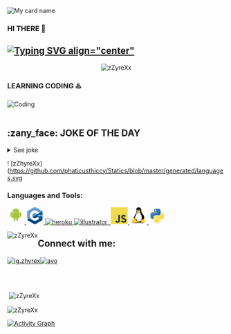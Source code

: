 ![My card name](https://cardivo.vercel.app/api?name=ZHYREX-SER%20&description=Hi,%20Welcome%20To%20My%20Profile&image=https://i.imgur.com/6LrL0j6.jpeg?q=tbn:ANd9GcR7aMC3bf4bg4l_nhYS2Un9FXbFYcB4T83Shjk8xSUZDh_D61LFpzbpeqLW&s=10?v=4&backgroundColor=%23e4f2f6&instagram=ig.zhyrex&github=zZyreXx&)
</p>
</p>

### HI THERE 💖
## [![Typing SVG align="center"](https://readme-typing-svg.herokuapp.com?font=Staatliches&color=C0C0C0&size=20&width=350&lines=This+is+ZHYREX+SER;+come+here+again;Thanks+for+visiting+Here)](https://git.io/typing-svg) <br/>
<p align="center"> <img src="https://komarev.com/ghpvc/?username=zZyreXx&label=Visitors%20count&color=10d9c3&style=plastic" alt="zZyreXx" /> </p> 

### LEARNING CODING ♨️

<img align="center" alt="Coding" width="500" src="https://media2.giphy.com/media/qFw6AsQptpuzQ33Fjd/giphy.gif?cid=6c09b952d65a849d347feeab83b62850459c4e66cf9f4569&rid=giphy.gif&ct=g">
</br
</details>
</br
</details>
<h2>:zany_face: JOKE OF THE DAY</h2>
<details>
<summary>See joke</summary>
    <a href="https://github.com/ABSphreak/readme-jokes">
        <img src="https://readme-jokes.vercel.app/api?theme=tokyonight&hideBorder" alt="Jokes Card" />
    </a>
    </details>

! [zZhyreXx](https://github.com/phaticusthiccy/Statics/blob/master/generated/languages.svg

<h3 align="left">Languages and Tools:</h3>

<p align="left"> <a href="https://developer.android.com" target="_blank"> <img src="https://raw.githubusercontent.com/devicons/devicon/master/icons/android/android-original-wordmark.svg" alt="android" width="40" height="40"/> </a> <a href="https://www.w3schools.com/cpp/" target="_blank"> <img src="https://raw.githubusercontent.com/devicons/devicon/master/icons/cplusplus/cplusplus-original.svg" alt="cplusplus" width="40" height="40"/> </a> <a href="https://heroku.com" target="_blank"> <img src="https://www.vectorlogo.zone/logos/heroku/heroku-icon.svg" alt="heroku" width="40" height="40"/> </a> <a href="https://www.adobe.com/in/products/illustrator.html" target="_blank"> <img src="https://www.vectorlogo.zone/logos/adobe_illustrator/adobe_illustrator-icon.svg" alt="illustrator" width="40" height="40"/> </a> <a 
href="https://www.vectorlogo.zone/logos/java/index.html" target="_blank"> <img
href="https://developer.mozilla.org/en-US/docs/Web/JavaScript" target="_blank"> <img src="https://raw.githubusercontent.com/devicons/devicon/master/icons/javascript/javascript-original.svg" alt="javascript" width="40" height="40"/> </a> <a href="https://www.linux.org/" target="_blank"> <img src="https://raw.githubusercontent.com/devicons/devicon/master/icons/linux/linux-original.svg" alt="linux" width="40" height="40"/> </a> <a href="https://www.python.org" target="_blank"> <img src="https://raw.githubusercontent.com/devicons/devicon/master/icons/python/python-original.svg" alt="python" width="40" height="40"/> </a> </p>

<p><img align="left" src="https://github-readme-stats.vercel.app/api/top-langs?username=zZyreXx&show_icons=true&locale=en&layout=compact" alt="zZyreXx" /></p>

<h2 align="left">Connect with me:</h2>

<p align="left">
<a href="https://instagram.com/ig.zhyrex" target="blank"><img align="center" src="https://raw.githubusercontent.com/rahuldkjain/github-profile-readme-generator/master/src/images/icons/Social/instagram.svg" alt="ig.zhyrex" height="30" width="40" /></
<a href="https://wa.me/+91" target="blank"><img align="center" src="https://raw.githubusercontent.com/rahuldkjain/github-profile-readme-generator/master/src/images/icons/Social/whatsapp.svg" alt="avo" height="30" width="40" /></a>

</br></br>

<p>&nbsp;<img align="center" src="https://github-readme-stats.vercel.app/api?username=zZyreXx&show_icons=true&locale=en" alt="zZyreXx" /></p>

<p><img align="center" src="https://github-readme-streak-stats.herokuapp.com/?user=zZyreXx&" alt="zZyreXx" /></p>

<p align="center">

<a href="https://github.com/zZyreXx"><img alt="Activity Graph" src="https://activity-graph.herokuapp.com/graph?username=zZyreXx&bg_color=20222b&color=F8D866&line=F85D7F&point=FFFFFF&hide_border=true" /></a>

</p>

















